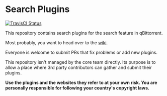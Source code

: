 Search Plugins
===

[![TravisCI Status](https://travis-ci.org/qbittorrent/search-plugins.svg?branch=master)](https://travis-ci.org/qbittorrent/search-plugins)

This repository contains search plugins for the search feature in qBittorrent.

Most probably, you want to head over to the [wiki](https://github.com/qbittorrent/search-plugins/wiki).

Everyone is welcome to submit PRs that fix problems or add new plugins.

This repository isn't managed by the core team directly. Its purpose is to allow a place where 3rd party contributors can gather and submit their plugins.

**Use the plugins and the websites they refer to at your own risk. You are personally responsible for following your country's copyright laws.**
